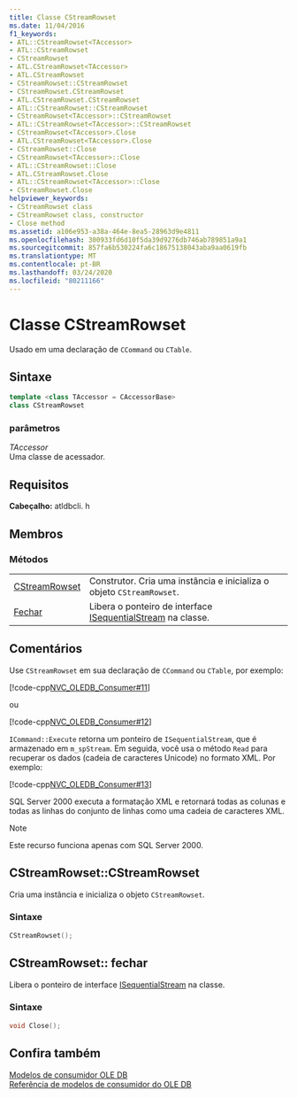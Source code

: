 ```yaml
---
title: Classe CStreamRowset
ms.date: 11/04/2016
f1_keywords:
- ATL::CStreamRowset<TAccessor>
- ATL::CStreamRowset
- CStreamRowset
- ATL.CStreamRowset<TAccessor>
- ATL.CStreamRowset
- CStreamRowset::CStreamRowset
- CStreamRowset.CStreamRowset
- ATL.CStreamRowset.CStreamRowset
- ATL::CStreamRowset::CStreamRowset
- CStreamRowset<TAccessor>::CStreamRowset
- ATL::CStreamRowset<TAccessor>::CStreamRowset
- CStreamRowset<TAccessor>.Close
- ATL.CStreamRowset<TAccessor>.Close
- CStreamRowset::Close
- CStreamRowset<TAccessor>::Close
- ATL::CStreamRowset::Close
- ATL.CStreamRowset.Close
- ATL::CStreamRowset<TAccessor>::Close
- CStreamRowset.Close
helpviewer_keywords:
- CStreamRowset class
- CStreamRowset class, constructor
- Close method
ms.assetid: a106e953-a38a-464e-8ea5-28963d9e4811
ms.openlocfilehash: 300933fd6d10f5da39d9276db746ab789851a9a1
ms.sourcegitcommit: 857fa6b530224fa6c18675138043aba9aa0619fb
ms.translationtype: MT
ms.contentlocale: pt-BR
ms.lasthandoff: 03/24/2020
ms.locfileid: "80211166"
---
```

# <a name="cstreamrowset-class"></a>Classe CStreamRowset

Usado em uma declaração de `CCommand` ou `CTable`.

## <a name="syntax"></a>Sintaxe

```cpp
template <class TAccessor = CAccessorBase>
class CStreamRowset
```

### <a name="parameters"></a>parâmetros

*TAccessor*<br/>
Uma classe de acessador.

## <a name="requirements"></a>Requisitos

**Cabeçalho:** atldbcli. h

## <a name="members"></a>Membros

### <a name="methods"></a>Métodos

|||
|-|-|
|[CStreamRowset](#cstreamrowset)|Construtor. Cria uma instância e inicializa o objeto `CStreamRowset`.|
|[Fechar](#close)|Libera o ponteiro de interface [ISequentialStream](/previous-versions/windows/desktop/ms718035(v=vs.85)) na classe.|

## <a name="remarks"></a>Comentários

Use `CStreamRowset` em sua declaração de `CCommand` ou `CTable`, por exemplo:

[!code-cpp[NVC_OLEDB_Consumer#11](../../data/oledb/codesnippet/cpp/cstreamrowset-class_1.cpp)]

ou

[!code-cpp[NVC_OLEDB_Consumer#12](../../data/oledb/codesnippet/cpp/cstreamrowset-class_2.cpp)]

`ICommand::Execute` retorna um ponteiro de `ISequentialStream`, que é armazenado em `m_spStream`. Em seguida, você usa o método `Read` para recuperar os dados (cadeia de caracteres Unicode) no formato XML. Por exemplo:

[!code-cpp[NVC_OLEDB_Consumer#13](../../data/oledb/codesnippet/cpp/cstreamrowset-class_3.cpp)]

SQL Server 2000 executa a formatação XML e retornará todas as colunas e todas as linhas do conjunto de linhas como uma cadeia de caracteres XML.

> [!NOTE]
>  Este recurso funciona apenas com SQL Server 2000.

## <a name="cstreamrowsetcstreamrowset"></a><a name="cstreamrowset"></a>CStreamRowset::CStreamRowset

Cria uma instância e inicializa o objeto `CStreamRowset`.

### <a name="syntax"></a>Sintaxe

```cpp
CStreamRowset();
```

## <a name="cstreamrowsetclose"></a><a name="close"></a>CStreamRowset:: fechar

Libera o ponteiro de interface [ISequentialStream](/previous-versions/windows/desktop/ms718035(v=vs.85)) na classe.

### <a name="syntax"></a>Sintaxe

```cpp
void Close();
```

## <a name="see-also"></a>Confira também

[Modelos de consumidor OLE DB](../../data/oledb/ole-db-consumer-templates-cpp.md)<br/>
[Referência de modelos de consumidor do OLE DB](../../data/oledb/ole-db-consumer-templates-reference.md)
